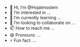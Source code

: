 - 👋 Hi, I’m @Hojatmoslem
- 👀 I’m interested in ...
- 🌱 I’m currently learning ...
- 💞️ I’m looking to collaborate on ...
- 📫 How to reach me ...
- 😄 Pronouns: ...
- ⚡ Fun fact: ...

<!---
Hojatmoslem/Hojatmoslem is a ✨ special ✨ repository because its `README.md` (this file) appears on your GitHub profile.
You can click the Preview link to take a look at your changes.
--->

